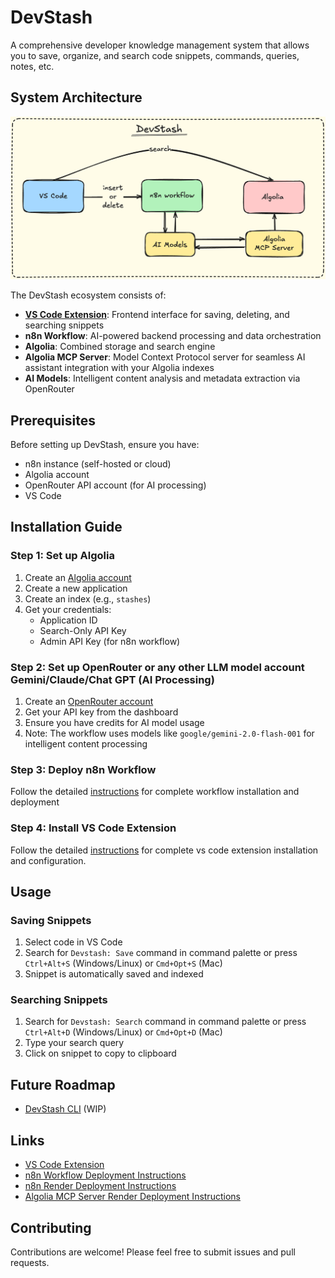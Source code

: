 # DevStash

A comprehensive developer knowledge management system that allows you to save, organize, and search code snippets, commands, queries, notes, etc.

## System Architecture

![DevStash Architecture](assets/devstash-architecture.png)


The DevStash ecosystem consists of:
- **[VS Code Extension](https://github.com/bugcacher/devstash-vscode-extension)**: Frontend interface for saving, deleting, and searching snippets
- **n8n Workflow**: AI-powered backend processing and data orchestration
- **Algolia**: Combined storage and search engine
- **Algolia MCP Server**:  Model Context Protocol server for seamless AI assistant integration with your Algolia indexes
- **AI Models**: Intelligent content analysis and metadata extraction via OpenRouter


## Prerequisites

Before setting up DevStash, ensure you have:
- n8n instance (self-hosted or cloud)
- Algolia account
- OpenRouter API account (for AI processing)
- VS Code

## Installation Guide

### Step 1: Set up Algolia

1. Create an [Algolia account](https://www.algolia.com/)
2. Create a new application
3. Create an index (e.g., `stashes`)
4. Get your credentials:
   - Application ID
   - Search-Only API Key
   - Admin API Key (for n8n workflow)

### Step 2: Set up OpenRouter or any other LLM model account Gemini/Claude/Chat GPT (AI Processing)

1. Create an [OpenRouter account](https://openrouter.ai/)
2. Get your API key from the dashboard
3. Ensure you have credits for AI model usage
4. Note: The workflow uses models like `google/gemini-2.0-flash-001` for intelligent content processing

### Step 3: Deploy n8n Workflow

Follow the detailed [instructions](./n8n/README.md) for complete workflow installation and deployment


### Step 4: Install VS Code Extension

Follow the detailed [instructions](https://github.com/bugcacher/devstash-vscode-extension/blob/master/README.md) for complete vs code extension installation and configuration.


## Usage

### Saving Snippets
1. Select code in VS Code
2. Search for `Devstash: Save` command in command palette or press `Ctrl+Alt+S` (Windows/Linux) or `Cmd+Opt+S` (Mac)
3. Snippet is automatically saved and indexed

### Searching Snippets
1. Search for `Devstash: Search` command in command palette or press `Ctrl+Alt+D` (Windows/Linux) or `Cmd+Opt+D` (Mac)
2. Type your search query
3. Click on snippet to copy to clipboard


## Future Roadmap

- [DevStash CLI](https://github.com/bugcacher/devstash-cli/tree/master) (WIP)

## Links

- [VS Code Extension](https://github.com/bugcacher/devstash-vscode-extension)
- [n8n Workflow Deployment Instructions](./n8n/README.md)
- [n8n Render Deployment Instructions](./render/n8n-deploy.md)
- [Algolia MCP Server Render Deployment Instructions](./render/algolia-mcp-deploy.md)

## Contributing

Contributions are welcome! Please feel free to submit issues and pull requests.

